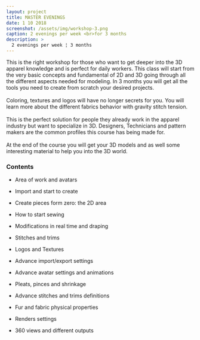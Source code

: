 ```yaml
---
layout: project
title: MASTER EVENINGS
date: 1 10 2018
screenshot: /assets/img/workshop-3.png
caption: 2 evenings per week <br>for 3 months
description: >
  2 evenings per week ¦ 3 months
---
```


This is the right workshop for those who want to get deeper into the 3D apparel knowledge and is perfect for daily workers. This class will start from the very basic concepts and fundamental of 2D and 3D going through all the different aspects needed for modeling. In 3 months you will get all the tools you need to create from scratch your desired projects. 
<br>
<br>
Coloring, textures and logos will have no longer secrets for you. You will learn more about the different fabrics behavior with gravity stitch tension.
<br>
<br>
This is the perfect solution for people they already work in the apparel industry but want to specialize in 3D. Designers, Technicians and pattern makers are the common profiles this course has being made for.
<br>
<br>
At the end of the course you will get your 3D models and as well some interesting material to help you into the 3D world.

<h3>Contents</h3>

* Area of work and avatars

* Import and start to create

* Create pieces form zero: the 2D area

* How to start sewing

* Modifications in real time and draping

* Stitches and trims

* Logos and Textures

* Advance import/export settings

* Advance avatar settings and animations

* Pleats, pinces and shrinkage

* Advance stitches and trims definitions

* Fur and fabric physical properties

* Renders settings

* 360 views and different outputs
